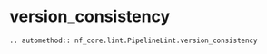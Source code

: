 # version_consistency

```{eval-rst}
.. automethod:: nf_core.lint.PipelineLint.version_consistency
```
